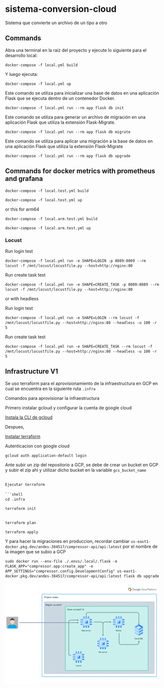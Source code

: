 # sistema-conversion-cloud
Sistema que convierte un archivo de un tipo a otro


## Commands

Abra una terminal en la raíz del proyecto y ejecute lo siguiente para el desarrollo local:

```shell
docker-compose -f local.yml build
```

Y luego ejecuta:

```shells
docker-compose -f local.yml up
```

Este comando se utiliza para inicializar una base de datos en una aplicación Flask que se ejecuta dentro de un contenedor Docker.

```shell
docker-compose -f local.yml run --rm app flask db init
```

Este comando se utiliza para generar un archivo de migración en una aplicación Flask que utiliza la extensión Flask-Migrate.

```shell
docker-compose -f local.yml run --rm app flask db migrate
```


Este comando se utiliza para aplicar una migración a la base de datos en una aplicación Flask que utiliza la extensión Flask-Migrate

```shell
docker-compose -f local.yml run --rm app flask db upgrade
```

## Commands for docker metrics with prometheus and grafana

```shell
docker-compose -f local.test.yml build
```

```shell
docker-compose -f local.test.yml up
```

or this for arm64

```shell
docker-compose -f local.arm.test.yml build
```
```shell
docker-compose -f local.arm.test.yml up
```


### Locust

Run login test

```shell
docker-compose -f local.yml run -e SHAPE=LOGIN -p 8089:8089 --rm locust -f /mnt/locust/locustfile.py --host=http://nginx:80
```

Run create task test

```shell
docker-compose -f local.yml run -e SHAPE=CREATE_TASK -p 8089:8089 --rm locust -f /mnt/locust/locustfile.py --host=http://nginx:80
```

or with headless

Run login test

```shell
docker-compose -f local.yml run -e SHAPE=LOGIN --rm locust -f /mnt/locust/locustfile.py --host=http://nginx:80 --headless -u 100 -r 5
```

Run create task test

```shell
docker-compose -f local.yml run -e SHAPE=CREATE_TASK --rm locust -f /mnt/locust/locustfile.py --host=http://nginx:80 --headless -u 100 -r 5
```

## Infrastructure V1

Se uso terraform para el aprovisionamiento de la infraestructura en GCP en cual se encuentra en la siguiente ruta `.infra`

Comandos para aprovisionar la infraestructura

Primero instalar gcloud y configurar la cuenta de google cloud

[Instala la CLI de gcloud](https://cloud.google.com/sdk/docs/install?hl=es-419)

Despues,

[Instalar terraform](https://developer.hashicorp.com/terraform/tutorials/aws-get-started/install-cli)


Autenticacion con google cloud

```shell
gcloud auth application-default login
```

Ante subir un zip del repositorio a GCP, se debe de crear un bucket en GCP y subir el zip ahi y utilizar dicho bucket en la variable `gcs_bucket_name`

```shell

Ejecutar terraform

```shell
cd .infra
```

```shell
terraform init
```

```shell

terraform plan
```

```shell
terraform apply
```

Y para hacer la migraciones en produccion, recordar cambiar `us-east1-docker.pkg.dev/andes-384517/compressor-api/api:latest` por el nombre de la imagen que se subio a GCP

```shell
sudo docker run --env-file ./.envs/.local/.flask -e FLASK_APP="compressor.app:create_app" -e APP_SETTINGS="compressor.config.DevelopmentConfig" us-east1-docker.pkg.dev/andes-384517/compressor-api/api:latest flask db upgrade
```

![Diagram](./files/diagram.png)
